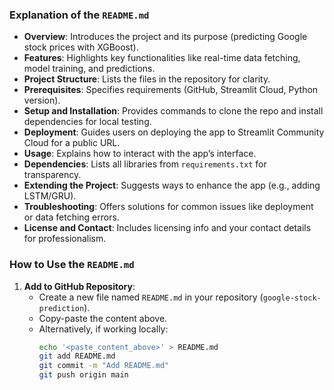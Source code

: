 
### Explanation of the `README.md`

- **Overview**: Introduces the project and its purpose (predicting Google stock prices with XGBoost).
- **Features**: Highlights key functionalities like real-time data fetching, model training, and predictions.
- **Project Structure**: Lists the files in the repository for clarity.
- **Prerequisites**: Specifies requirements (GitHub, Streamlit Cloud, Python version).
- **Setup and Installation**: Provides commands to clone the repo and install dependencies for local testing.
- **Deployment**: Guides users on deploying the app to Streamlit Community Cloud for a public URL.
- **Usage**: Explains how to interact with the app’s interface.
- **Dependencies**: Lists all libraries from `requirements.txt` for transparency.
- **Extending the Project**: Suggests ways to enhance the app (e.g., adding LSTM/GRU).
- **Troubleshooting**: Offers solutions for common issues like deployment or data fetching errors.
- **License and Contact**: Includes licensing info and your contact details for professionalism.

### How to Use the `README.md`

1. **Add to GitHub Repository**:
   - Create a new file named `README.md` in your repository (`google-stock-prediction`).
   - Copy-paste the content above.
   - Alternatively, if working locally:
     ```bash
     echo '<paste_content_above>' > README.md
     git add README.md
     git commit -m "Add README.md"
     git push origin main